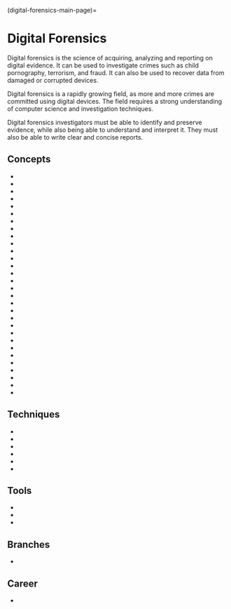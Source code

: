 (digital-forensics-main-page)=

# Digital Forensics

Digital forensics is the science of acquiring, analyzing and reporting on digital evidence. It can be used to investigate crimes such as child pornography, terrorism, and fraud. It can also be used to recover data from damaged or corrupted devices.

Digital forensics is a rapidly growing field, as more and more crimes are committed using digital devices. The field requires a strong understanding of computer science and investigation techniques.

Digital forensics investigators must be able to identify and preserve evidence, while also being able to understand and interpret it. They must also be able to write clear and concise reports.

## Concepts

- [](get-the-evidence-you-need-with-forensic-images)
- [](endian-systems-explained-little-endian-vs-big-endian)
- [](timestamp-format-in-windows-linux-mac-os)
- [](file-magic-numbers-the-easy-way-to-identify-file-extensions)
- [](providing-clarity-in-the-face-of-adversity-digital-forensics-reports)
- [](discover-the-truth-with-memory-forensics)
- [](uncover-crucial-information-within-memory-dumps)
- [](windows-hibernation-files-in-digital-forensics)
- [](importance-of-timelines-in-a-forensic-investigation)
- [](get-the-most-out-of-the-windows-registry-in-your-digital-forensic-investigations)
- [](windows-volume-shadow-copies-in-digital-forensics)
- [](forensic-importance-of-windows-file-management)
- [](windows-file-system-journal-in-digital-forensics)
- [](windows-event-logs-in-digital-forensics)
- [](windows-scheduled-tasks-in-digital-forensics)
- [](windows-shellbags-in-digital-forensics)
- [](windows-ntfs-file-attributes-for-digital-forensics)
- [](significance-of-windows-alternate-data-streams-in-dfir)
- [](digital-forensics-hashing-for-data-integrity)
- [](a-gentle-introduction-to-digital-forensics-on-linux)
- [](a-note-on-linux-directory-structure-for-dfir)
- [](getting-started-with-linux-forensics)
- [](search-seize-preserve-digital-evidence)
- [](shell-history-in-linux)
- [](linux-distributions-for-dfir)
- [](understanding-linux-timestamps-for-dfir)
- [](linux-forensics-artifacts-in-a-users-home-directory)
- [](linux-forensics-artifacts-generated-by-mounted-devices)
- [](log-sources-in-linux-systems)
- [](linux-forensics-ssh-artifacts)

## Techniques

- [](windows-file-system-tunneling-in-digital-forensics)
- [](windows-prefetch-files-may-be-the-answer-to-your-investigation)
- [](performing-digital-forensics-on-a-windows-machine)
- [](windows-recycle-bin-forensics-dumpster-diving-for-evidence)
- [](collecting-linux-system-information-for-dfir)
- [](an-overview-of-insider-threats-and-how-to-defend-against-them)

## Tools

- [](build-your-own-digital-forensics-lab-at-home)
- [](make-memory-forensics-easier-with-volatility-profiles)
- [](the-strings-tool-extracting-text-for-digital-forensics)

## Branches

- [](web-browser-forensics-uncovering-the-hidden-evidence-in-your-browser)

## Career

- [](a-day-in-the-life-of-a-digital-forensic-investigator)
